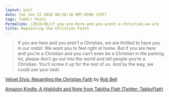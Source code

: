 ```yaml
---
layout: post
date: Tue Jun 22 2010 08:58:10 GMT-0500 (CDT)
tags: Tumblr Posts
Permalink: /2010/06/if-you-are-here-and-you-arent-a-christian-we-are
title: Repainting the Christian Faith
---
```


> If you are here and you aren’t a Christian, we are thrilled to have you in our midst. We want you to feel right at home. But if you are here and you’re a Christian and you can’t even be a Christian in the parking lot, please don’t go out into the world and tell people you’re a Christian. You’ll screw it up for the rest of us. And by the way, we could use your seat.

<span>[Velvet Elvis: Repainting the Christian Faith](http://kindle.amazon.com/work/velvet-elvis-repainting-christian-ebook/B000AZEZ5G) </span><span>by [Rob Bell](http://kindle.amazon.com/search?keywords=Rob+Bell)</span>

[Amazon Kindle: A Highlight and Note from Tabitha Flatt (Twitter: TabbyFlatt)](http://kindle.amazon.com/post/2QF53JP1L3XTF)

